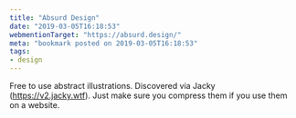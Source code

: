 ```yaml
---
title: "Absurd Design"
date: "2019-03-05T16:18:53"
webmentionTarget: "https://absurd.design/"
meta: "bookmark posted on 2019-03-05T16:18:53"
tags:
- design
---
```

Free to use abstract illustrations. Discovered via Jacky (https://v2.jacky.wtf).
Just make sure you compress them if you use them on a website.

